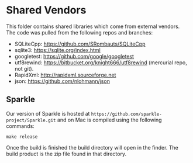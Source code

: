# Shared Vendors

This folder contains shared libraries which come from external vendors. The code was pulled from the following repos and branches:

- SQLiteCpp: https://github.com/SRombauts/SQLiteCpp
- sqlite3: https://sqlite.org/index.html
- googletest: https://github.com/google/googletest
- utf8rewind: https://bitbucket.org/knight666/utf8rewind (mercurial repo, not git).
- RapidXml: http://rapidxml.sourceforge.net
- json: https://github.com/nlohmann/json

## Sparkle

Our version of Sparkle is hosted at `https://github.com/sparkle-project/Sparkle.git` and on Mac is compiled using the following commands:

    make release
    
Once the build is finished the build directory will open in the finder. The build product is the zip file found in that directory.
